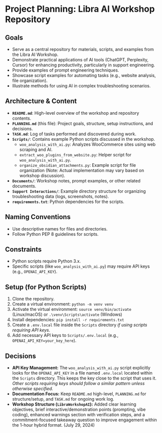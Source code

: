 # Project Planning: Libra AI Workshop Repository

## Goals
- Serve as a central repository for materials, scripts, and examples from the Libra AI Workshop.
- Demonstrate practical applications of AI tools (ChatGPT, Perplexity, Cursor) for enhancing productivity, particularly in support engineering.
- Provide examples of prompt engineering techniques.
- Showcase script examples for automating tasks (e.g., website analysis, file organization).
- Illustrate methods for using AI in complex troubleshooting scenarios.

## Architecture & Content
- **`README.md`**: High-level overview of the workshop and repository contents.
- **`PLANNING.md`** (this file): Project goals, structure, setup instructions, and decisions.
- **`TASK.md`**: Log of tasks performed and discovered during work.
- **`Scripts/`**: Contains example Python scripts discussed in the workshop.
  - `woo_analysis_with_ai.py`: Analyzes WooCommerce sites using web scraping and AI.
  - `extract_woo_plugins_from_website.py`: Helper script for `woo_analysis_with_ai.py`.
  - `organize_obsidian_attachments.py`: Example script for file organization (Note: Actual implementation may vary based on workshop discussion).
- **`Documents/`**: Workshop notes, prompt examples, or other related documents.
- **`Support Interactions/`**: Example directory structure for organizing troubleshooting data (logs, screenshots, notes).
- **`requirements.txt`**: Python dependencies for the scripts.

## Naming Conventions
- Use descriptive names for files and directories.
- Follow Python PEP 8 guidelines for scripts.

## Constraints
- Python scripts require Python 3.x.
- Specific scripts (like `woo_analysis_with_ai.py`) may require API keys (e.g., `OPENAI_API_KEY`).

## Setup (for Python Scripts)
1. Clone the repository.
2. Create a virtual environment: `python -m venv venv`
3. Activate the virtual environment: `source venv/bin/activate` (Linux/macOS) or `.\venv\Scripts\activate` (Windows)
4. Install dependencies: `pip install -r requirements.txt`
5. Create a `.env.local` file inside the `Scripts` directory *if using scripts requiring API keys*.
6. Add necessary API keys to `Scripts/.env.local` (e.g., `OPENAI_API_KEY=your_key_here`).

## Decisions
- **API Key Management:** The `woo_analysis_with_ai.py` script explicitly looks for the `OPENAI_API_KEY` in a file named `.env.local` located within the `Scripts` directory. This keeps the key close to the script that uses it. *Other scripts requiring keys should follow a similar pattern unless otherwise specified.*
- **Documentation Focus:** Keep `README.md` high-level, `PLANNING.md` for structure/setup, and `TASK.md` for ongoing work log.
- **Workshop Structure (`LibraWorkshopAI`):** Added clear learning objectives, brief interactive/demonstration points (prompting, vibe coding), enhanced warnings section with verification steps, and a commitment-focused takeaway question to improve engagement within the 1-hour hybrid format. (July 29, 2024)